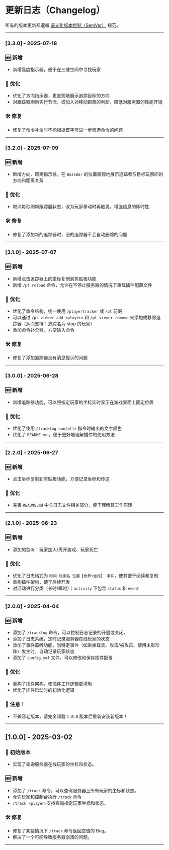 # 更新日志（Changelog）

所有的版本更新都遵循 [语义化版本控制（SemVer）](https://semver.org/lang/zh-CN/) 规范。

---

### [3.3.0] - 2025-07-18
### 🆕 新增
- 新增高度指示器，便于在三维空间中寻找玩家

### 🌟 优化
- 优化了方向指示器，更直观地展示追踪目标的方向
- 对跟踪器刷新实行节流，或加入对移动距离的判断，降低对服务器的性能开销

### 🛠 修复
- 修复了命令补全时不能根据首字母进一步筛选命令的问题

---

### [3.2.0] - 2025-07-09
### 🆕 新增
- 新增方向、距离指示器，在 `BossBar` 的位置直观地展示追踪者与目标玩家间的方向和距离关系

### 🌟 优化
- 取消每秒刷新跟踪器状态，改为玩家移动时再触发，增强信息的即时性

### 🛠 修复
- 修复了添加新的追踪器时，旧的追踪器不会自动删除的问题

---

### [3.1.0] - 2025-07-07
### 🆕 新增
- 新增点击追踪器上的坐标复制到剪贴板功能
- 新增 `/pt reload` 命令，允许在不停止服务器的情况下重载插件配置文件

### 🌟 优化
- 优化了命令结构，统一使用 `/playertracker` 或 `/pt` 前缀
- 可以通过 `/pt viewer add <player>` 和 `/pt viewer remove` 来添加或移除追踪器（从而支持：追踪名为 stop 的玩家）
- 添加命令补全器，方便输入命令

### 🛠 修复
- 修复了添加追踪器没有消息提示的问题

---

### [3.0.0] - 2025-06-28
### 🆕 新增
- 新增追踪器功能，可以将指定玩家的坐标实时显示在游戏界面上固定位置

### 🌟 优化
- 优化了使用 `/tracklog <on/off>` 指令时输出的文字颜色
- 优化了 `README.md` ，便于更好地理解插件的使用方法

---

### [2.2.0] - 2025-06-27
### 🆕 新增
- 点击坐标复制到剪贴板功能，方便记录坐标和传送

### 🌟 优化
- 完善 `README.md` 中与日志文件相关部分，便于理解其工作原理

---

### [2.1.0] - 2025-06-23
### 🆕 新增
- 添加的监听：玩家加入/离开游戏、玩家死亡

### 🌟 优化
- 优化了日志格式为 `时间 玩家名 位置【世界+坐标】 事件`，使其便于阅读和复制
- 重构插件架构，便于后续开发
- 对活动进行分类（长时/瞬时）：`activity` 下包含 `status` 和 `event`

---

### [2.0.0] - 2025-04-04
### 🆕 新增
- 添加了 `/tracklog` 命令，可以控制日志记录的开启或关闭。
- 添加了日志系统，定时记录服务器在线玩家的状态
- 添加了事件监听功能，当特定事件（如乘坐载具、攻击/被攻击、使用末影珍珠）发生时，自动记录玩家状态
- 添加了 `config.yml` 文件，可以修改和保存插件配置

### 🌟 优化
- 重构了插件架构，使插件工作逻辑更清晰
- 优化了插件启动时的初始化逻辑

### 📌 注意！
- 不兼容老版本，请完全卸载 `1.0.0` 版本后重新安装新版本！

---

## [1.0.0] - 2025-03-02
### 🌟 初始版本
- 实现了查询服务器在线玩家的坐标和状态。

### 🆕 新增
- 添加了 `/track` 命令，可以查询服务器上所有玩家的坐标和状态。
- 允许玩家和控制台执行 `/track` 命令
- `/track <player>`支持查询指定玩家坐标和状态。

### 🛠 修复
- 修复了某些情况下 `/track` 命令返回空值的 Bug。
- 解决了一个可能导致服务器崩溃的问题。

---
